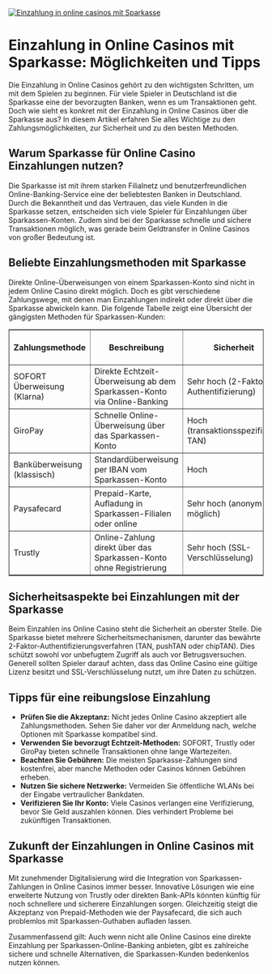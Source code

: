 [![Einzahlung in online casinos mit Sparkasse](https://123-caf.pages.dev/gitsignup.png)](https://vrmoo.ru/Bt82HjjY)

<h1>Einzahlung in Online Casinos mit Sparkasse: Möglichkeiten und Tipps</h1>  <p>Die Einzahlung in Online Casinos gehört zu den wichtigsten Schritten, um mit dem Spielen zu beginnen. Für viele Spieler in Deutschland ist die Sparkasse eine der bevorzugten Banken, wenn es um Transaktionen geht. Doch wie sieht es konkret mit der Einzahlung in Online Casinos über die Sparkasse aus? In diesem Artikel erfahren Sie alles Wichtige zu den Zahlungsmöglichkeiten, zur Sicherheit und zu den besten Methoden.</p>  <h2>Warum Sparkasse für Online Casino Einzahlungen nutzen?</h2> <p>Die Sparkasse ist mit ihrem starken Filialnetz und benutzerfreundlichen Online-Banking-Service eine der beliebtesten Banken in Deutschland. Durch die Bekanntheit und das Vertrauen, das viele Kunden in die Sparkasse setzen, entscheiden sich viele Spieler für Einzahlungen über Sparkassen-Konten. Zudem sind bei der Sparkasse schnelle und sichere Transaktionen möglich, was gerade beim Geldtransfer in Online Casinos von großer Bedeutung ist.</p>  <h2>Beliebte Einzahlungsmethoden mit Sparkasse</h2> <p>Direkte Online-Überweisungen von einem Sparkassen-Konto sind nicht in jedem Online Casino direkt möglich. Doch es gibt verschiedene Zahlungswege, mit denen man Einzahlungen indirekt oder direkt über die Sparkasse abwickeln kann. Die folgende Tabelle zeigt eine Übersicht der gängigsten Methoden für Sparkassen-Kunden:</p>  <table border="1" cellpadding="5" cellspacing="0">   <thead>     <tr>       <th>Zahlungsmethode</th>       <th>Beschreibung</th>       <th>Sicherheit</th>       <th>Bearbeitungszeit</th>       <th>Verbreitung bei Online Casinos</th>     </tr>   </thead>   <tbody>     <tr>       <td>SOFORT Überweisung (Klarna)</td>       <td>Direkte Echtzeit-Überweisung ab dem Sparkassen-Konto via Online-Banking</td>       <td>Sehr hoch (2-Faktor-Authentifizierung)</td>       <td>Innerhalb weniger Minuten</td>       <td>Sehr häufig akzeptiert</td>     </tr>     <tr>       <td>GiroPay</td>       <td>Schnelle Online-Überweisung über das Sparkassen-Konto</td>       <td>Hoch (transaktionsspezifische TAN)</td>       <td>Max. 30 Minuten</td>       <td>Weit verbreitet</td>     </tr>     <tr>       <td>Banküberweisung (klassisch)</td>       <td>Standardüberweisung per IBAN vom Sparkassen-Konto</td>       <td>Hoch</td>       <td>1-3 Werktage</td>       <td>Universal möglich</td>     </tr>     <tr>       <td>Paysafecard</td>       <td>Prepaid-Karte, Aufladung in Sparkassen-Filialen oder online</td>       <td>Sehr hoch (anonym möglich)</td>       <td>Sofort</td>       <td>Beliebt bei Casinos</td>     </tr>     <tr>       <td>Trustly</td>       <td>Online-Zahlung direkt über das Sparkassen-Konto ohne Registrierung</td>       <td>Sehr hoch (SSL-Verschlüsselung)</td>       <td>Sofort</td>       <td>Stark im Trend</td>     </tr>   </tbody> </table>  <h2>Sicherheitsaspekte bei Einzahlungen mit der Sparkasse</h2> <p>Beim Einzahlen ins Online Casino steht die Sicherheit an oberster Stelle. Die Sparkasse bietet mehrere Sicherheitsmechanismen, darunter das bewährte 2-Faktor-Authentifizierungsverfahren (TAN, pushTAN oder chipTAN). Dies schützt sowohl vor unbefugtem Zugriff als auch vor Betrugsversuchen. Generell sollten Spieler darauf achten, dass das Online Casino eine gültige Lizenz besitzt und SSL-Verschlüsselung nutzt, um ihre Daten zu schützen.</p>  <h2>Tipps für eine reibungslose Einzahlung</h2> <ul>   <li><strong>Prüfen Sie die Akzeptanz:</strong> Nicht jedes Online Casino akzeptiert alle Zahlungsmethoden. Sehen Sie daher vor der Anmeldung nach, welche Optionen mit Sparkasse kompatibel sind.</li>   <li><strong>Verwenden Sie bevorzugt Echtzeit-Methoden:</strong> SOFORT, Trustly oder GiroPay bieten schnelle Transaktionen ohne lange Wartezeiten.</li>   <li><strong>Beachten Sie Gebühren:</strong> Die meisten Sparkasse-Zahlungen sind kostenfrei, aber manche Methoden oder Casinos können Gebühren erheben.</li>   <li><strong>Nutzen Sie sichere Netzwerke:</strong> Vermeiden Sie öffentliche WLANs bei der Eingabe vertraulicher Bankdaten.</li>   <li><strong>Verifizieren Sie Ihr Konto:</strong> Viele Casinos verlangen eine Verifizierung, bevor Sie Geld auszahlen können. Dies verhindert Probleme bei zukünftigen Transaktionen.</li> </ul>  <h2>Zukunft der Einzahlungen in Online Casinos mit Sparkasse</h2> <p>Mit zunehmender Digitalisierung wird die Integration von Sparkassen-Zahlungen in Online Casinos immer besser. Innovative Lösungen wie eine erweiterte Nutzung von Trustly oder direkten Bank-APIs könnten künftig für noch schnellere und sicherere Einzahlungen sorgen. Gleichzeitig steigt die Akzeptanz von Prepaid-Methoden wie der Paysafecard, die sich auch problemlos mit Sparkassen-Guthaben aufladen lassen.</p>  <p>Zusammenfassend gilt: Auch wenn nicht alle Online Casinos eine direkte Einzahlung per Sparkassen-Online-Banking anbieten, gibt es zahlreiche sichere und schnelle Alternativen, die Sparkassen-Kunden bedenkenlos nutzen können.</p>